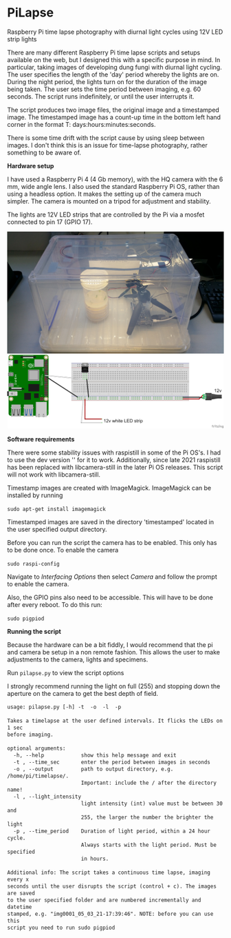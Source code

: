 # PiLapse

Raspberry Pi time lapse photography with diurnal light cycles using 12V LED strip lights

There are many different Raspberry Pi time lapse scripts and setups available on the web, but I designed this with a specific purpose in mind. In particular, taking images of developing dung fungi with diurnal light cycling. The user specifies the length of the 'day' period whereby the lights are on. During the night period, the lights turn on for the duration of the image being taken. The user sets the time period between imaging, e.g. 60 seconds. The script runs indefinitely, or until the user interrupts it.

The script produces two image files, the original image and a timestamped image. The timestamped image has a count-up time in the bottom left hand corner in the format T: days:hours:minutes:seconds.

There is some time drift with the script cause by using sleep between images. I don't think this is an issue for time-lapse photography, rather something to be aware of. 

**Hardware setup**

I have used a Raspberry Pi 4 (4 Gb memory), with the HQ camera with the 6 mm, wide angle lens. I also used the standard Raspberry Pi OS, rather than using a headless option. It makes the setting up of the camera much simpler. The camera is mounted on a tripod for adjustment and stability.

The lights are 12V LED strips that are controlled by the Pi via a mosfet connected to pin 17 (GPIO 17).

![alt text](https://github.com/arnilsen/PiLapse/blob/main/files/box_setup.jpg?raw=true)
![alt text](https://github.com/arnilsen/PiLapse/blob/main/files/pilapse_hardware.jpg?raw=true)


**Software requirements**

There were some stability issues with raspistill in some of the Pi OS's. I had to use the dev version '' for it to work. Additionally, since late 2021 raspistill has been replaced with libcamera-still in the later Pi OS releases. This script will not work with libcamera-still.

Timestamp images are created with ImageMagick. ImageMagick can be installed by running

`sudo apt-get install imagemagick`

Timestamped images are saved in the directory 'timestamped' located in the user specified output directory.

Before you can run the script the camera has to be enabled. This only has to be done once. To enable the camera

`sudo raspi-config`

Navigate to *Interfacing Options* then select *Camera* and follow the prompt to enable the camera.

Also, the GPIO pins also need to be accessible. This will have to be done after every reboot. To do this run:

`sudo pigpiod`

**Running the script**

Because the hardware can be a bit fiddly, I would recommend that the pi and camera be setup in a non remote fashion. This allows the user to make adjustments to the camera, lights and specimens.


Run `pilapse.py` to view the script options

I strongly recommend running the light on full (255) and stopping down the aperture on the camera to get the best depth of field.

```
usage: pilapse.py [-h] -t  -o  -l  -p

Takes a timelapse at the user defined intervals. It flicks the LEDs on 1 sec
before imaging.

optional arguments:
  -h, --help            show this help message and exit
  -t , --time_sec       enter the period between images in seconds
  -o , --output         path to output directory, e.g. /home/pi/timelapse/.
                        Important: include the / after the directory name!
  -l , --light_intensity
                        light intensity (int) value must be between 30 and
                        255, the larger the number the brighter the light
  -p , --time_period    Duration of light period, within a 24 hour cycle.
                        Always starts with the light period. Must be specified
                        in hours.

Additional info: The script takes a continuous time lapse, imaging every x
seconds until the user disrupts the script (control + c). The images are saved
to the user specified folder and are numbered incrementally and datetime
stamped, e.g. "img0001_05_03_21-17:39:46". NOTE: before you can use this
script you need to run sudo pigpiod

```
